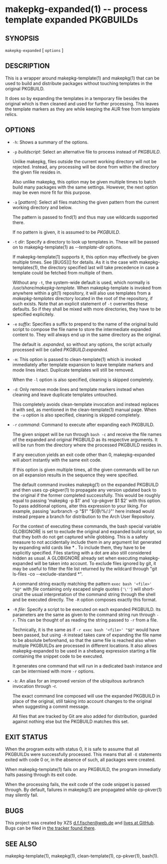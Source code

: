 makepkg-expanded(1) -- process template expanded PKGBUILDs
==========================================================

## SYNOPSIS

`makepkg-expanded` [ `options` ]


## DESCRIPTION

This is a wrapper around makepkg-template(1) and makepkg(1) that can be used to build and distribute packages without touching templates in the original PKGBUILD.

It does so by expanding the templates in a temporary file besides the original which is then cleaned and used for further processing. This leaves the template markers as they are while keeping the AUR free from template relics.


## OPTIONS

  - `-h`:
    Shows a summary of the options.

  - `-p` _buildscript_:
    Select an alternative file to process instead of _PKGBUILD_.

    Unlike makepkg, files outside the current working directory will not be rejected. Instead, any processing will be done from within the directory the given file resides in.

    Also unlike makepkg, this option may be given multiple times to batch build many packages with the same settings. However, the next option may be even more fit for this purpose.

  - `-a` [_pattern_]:
    Select all files matching the given pattern from the current working directory and below.

    The pattern is passed to find(1) and thus may use wildcards supported there.

    If no pattern is given, it is assumed to be _PKGBUILD_.

  - `-t` _dir_:
    Specify a directory to look up templates in. These will be passed on to makepkg-template(1) as _--template-dir_ options.

    If makepkg-template(1) supports it, this option may effectively be given multiple times. See [BUGS][] for details. As it is the case with makepkg-templates(1), the directory specified last will take precedence in case a template could be fetched from multiple of them.

    Without any `-t`, the system-wide default is used, which normally is _/usr/share/makepkg-template_. When makepkg-template is invoked from anywhere within a git(1) repository, it will also use templates from a _makepkg-templates_ directory located in the root of the repository, if such exists. Note that an explicit statement of `-t` overwrites these defaults. So if they shall be mixed with more directories, they have to be specified explicitely.

  - `-e` _suffix_:
    Specifies a suffix to prepend to the name of the original build script to compose the file name to store the intermediate expanded content to. They will always end up in the same directory as the original.

    The default is _.expanded_, so without any options, the script actually processed will be called _PKGBUILD.expanded_.

  - `-m`:
    This option is passed to clean-template(1) which is invoked immediately after template expansion to leave template markers and mode lines intact. Duplicate templates will still be removed.

    When the `-l` option is also specified, cleaning is skipped completely.

  - `-d`:
    Only remove mode lines and template markers instead when cleaning and leave duplicate templates untouched.

    This completely avoids clean-template invocation and instead replaces it with sed, as mentioned in the clean-template(1) manual page. When the `-u` option is also specified, cleaning is skipped completely.

  - `-r` _command_:
    Command to execute after expanding each PKGBUILD.

    The given snippet will be run through `bash -c` and receive the file names of the expanded and original PKGBUILD as its respective arguments. It will be run from the directory where the processed PKGBUILD resides in.

    If any execution yields an exit code other than 0, makepkg-expanded will abort instantly with the same exit code.

    If this option is given multiple times, all the given commands will be run on all expansion results in the sequence they were specified.

    The default command invokes makepkg(1) on the expanded PKGBUILD and then uses cp-pkgver(1) to propagate any version updated back to the original if the former completed successfully. This would be roughly equal to passing 'makepkg -p $1' and 'cp-pkgver $1 $2' with this option. To pass additional options, alter this expression to your liking. For example, passing 'aurbranch -p "$1" "${@/%/:}"' here instead would instead prepare a branch for distribution to the Arch User Repository.

    For the context of executing these commands, the bash special variable GLOBIGNORE is set to exclude the original and expanded build script, so that they both do not get captured while globbing. This is a safety measure to not accidentally include them in any argument list generated by expanding wild cards like * . To include them, they have to be explicitly specified. Files starting with a dot are also still considered hidden as usual. A GLOBIGNORE already set when executing makepkg-expanded will be taken into account. To exclude files ignored by git, it may be useful to filter the file list returned by the wildcard through "git ls-files -co --exclude-standard *".

    A command string exactly matching the pattern `exec bash '<file>' "$@"` with _file_ containing only escaped single quotes (`'\''`) will short-ciruit the usual interpretation of the command string through the shell and be executed directly. The `-R` option composes exactly this format.

  - `-R` _file_:
    Specify a script to be executed on each expanded PKGBUILD. Its parameters are the same as given to the command string run through `-r`. This can be thought of as reading the string passed to `-r` from a file.

    Technically, it is the same as if `-r exec bash '<file>' "$@"` would have been passed, but using `-R` instead takes care of expanding the file name to be absolute beforehand, so that the same file is reached also when multiple PKGBUILDs are processed in different locations. It also allows makepkg-expanded to be used in a shebang expression starting a file containing the snippet code to be executed.

    It generates one command that will run in a dedicated bash instance and can be intermixed with more `-r` options.

  - `-b`:
    An alias for an improved version of the ubiquitous aurbranch invocation through -r.

    The exact command line composed will use the expanded PKGBUILD in place of the original, still taking into account changes to the original when suggesting a commit message.

    All files that are tracked by Git are also added for distribution, guarded against nothing else but the PKGBUILD matches this set.


## EXIT STATUS

When the program exits with status 0, it is safe to assume that all PKGBUILDs were successfully processed. This means that all `-E` statements exited with code 0 or, in the absence of such, all packages were created.

When makepkg-template(1) fails on any PKGBUILD, the program immediatly halts passing through its exit code.

When the processing fails, the exit code of the code snippet is passed through. By default, failures in makepkg(1) are propagated while cp-pkver(1) may silently fail.


## BUGS

This project was created by XZS <d.f.fischer@web.de> and [lives at GitHub](http://github.com/dffischer/pkgrepotools). Bugs can be filed in [the tracker found there](http://github.com/dffischer/pkgrepotools/issues).


## SEE ALSO

makepkg-template(1), makepkg(1), clean-template(1), cp-pkver(1), bash(1).
